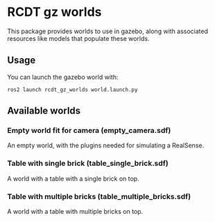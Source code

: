 <!--
SPDX-FileCopyrightText: Alliander N. V.

SPDX-License-Identifier: Apache-2.0
-->

# RCDT gz worlds

This package provides worlds to use in gazebo, along with associated resources like models that populate these worlds.

## Usage

You can launch the gazebo world with:

```
ros2 launch rcdt_gz_worlds world.launch.py
```

## Available worlds

### Empty world fit for camera (empty_camera.sdf)

An empty world, with the plugins needed for simulating a RealSense.

### Table with single brick (table_single_brick.sdf)

A world with a table with a single brick on top.

### Table with multiple bricks (table_multiple_bricks.sdf)

A world with a table with multiple bricks on top.
